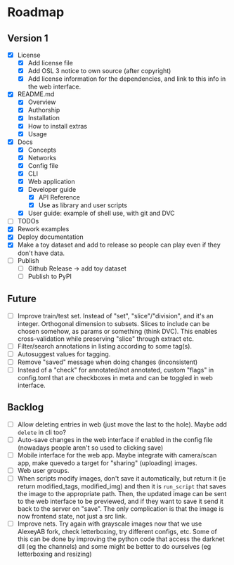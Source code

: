 # Roadmap

## Version 1

- [X] License
    - [X] Add license file
    - [X] Add OSL 3 notice to own source (after copyright)
    - [X] Add license information for the dependencies, and link to this info in
        the web interface.
- [X] README.md 
    - [X] Overview
    - [X] Authorship
    - [X] Installation
    - [X] How to install extras
    - [X] Usage
- [X] Docs
    - [X] Concepts
    - [X] Networks
    - [X] Config file
    - [X] CLI
    - [X] Web application
    - [X] Developer guide
        - [X] API Reference
        - [X] Use as library and user scripts
    - [X] User guide: example of shell use, with git and DVC
- [ ] TODOs
- [X] Rework examples
- [X] Deploy documentation
- [X] Make a toy dataset and add to release so people can play even if they
    don't have data.
- [ ] Publish
    - [ ] Github Release -> add toy dataset
    - [ ] Publish to PyPI

## Future

- [ ] Improve train/test set. Instead of "set", "slice"/"division", and
    it's an integer. Orthogonal dimension to subsets. Slices to include
    can be chosen somehow, as params or something (think DVC). This
    enables cross-validation while preserving "slice" through extract
    etc.
- [ ] Filter/search annotations in listing according to some tag(s).
- [ ] Autosuggest values for tagging.
- [ ] Remove "saved" message when doing changes (inconsistent)
- [ ] Instead of a "check" for annotated/not annotated, custom "flags" in
    config.toml that are checkboxes in meta and can be toggled in web interface.

## Backlog

- [ ] Allow deleting entries in web (just move the last to the hole). Maybe
    add `delete` in cli too?
- [ ] Auto-save changes in the web interface if enabled in the config file
    (nowadays people aren't so used to clicking save)
- [ ] Mobile interface for the web app. Maybe integrate with camera/scan app,
    make quevedo a target for "sharing" (uploading) images.
- [ ] Web user groups.
- [ ] When scripts modify images, don't save it automatically, but return it
    (ie return modified_tags, modified_img) and then it is `run_script` that
    saves the image to the appropriate path. Then, the updated image can be sent
    to the web interface to be previewed, and if they want to save it send it
    back to the server on "save". The only complication is that the image is now
    frontend state, not just a src link.
- [ ] Improve nets. Try again with grayscale images now that we use AlexeyAB
    fork, check letterboxing, try different configs, etc. Some of this can be
    done by improving the python code that access the darknet dll (eg the
    channels) and some might be better to do ourselves (eg letterboxing and
    resizing)
